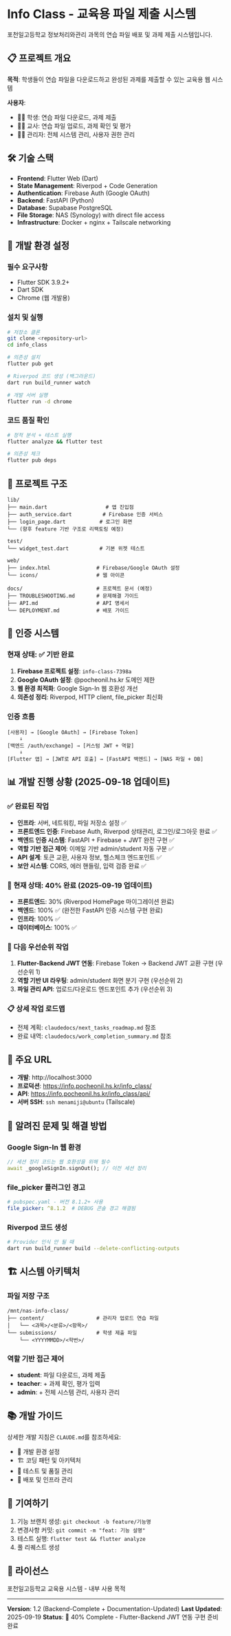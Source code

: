 # Info Class - 교육용 파일 제출 시스템

포천일고등학교 정보처리와관리 과목의 연습 파일 배포 및 과제 제출 시스템입니다.

## 📋 프로젝트 개요

**목적**: 학생들이 연습 파일을 다운로드하고 완성된 과제를 제출할 수 있는 교육용 웹 시스템

**사용자**:
- 👨‍🎓 학생: 연습 파일 다운로드, 과제 제출
- 👨‍🏫 교사: 연습 파일 업로드, 과제 확인 및 평가
- 👨‍💼 관리자: 전체 시스템 관리, 사용자 권한 관리

## 🛠 기술 스택

- **Frontend**: Flutter Web (Dart)
- **State Management**: Riverpod + Code Generation
- **Authentication**: Firebase Auth (Google OAuth)
- **Backend**: FastAPI (Python)
- **Database**: Supabase PostgreSQL
- **File Storage**: NAS (Synology) with direct file access
- **Infrastructure**: Docker + nginx + Tailscale networking

## 🚀 개발 환경 설정

### 필수 요구사항
- Flutter SDK 3.9.2+
- Dart SDK
- Chrome (웹 개발용)

### 설치 및 실행
```bash
# 저장소 클론
git clone <repository-url>
cd info_class

# 의존성 설치
flutter pub get

# Riverpod 코드 생성 (백그라운드)
dart run build_runner watch

# 개발 서버 실행
flutter run -d chrome
```

### 코드 품질 확인
```bash
# 정적 분석 + 테스트 실행
flutter analyze && flutter test

# 의존성 체크
flutter pub deps
```

## 📁 프로젝트 구조

```
lib/
├── main.dart                   # 앱 진입점
├── auth_service.dart          # Firebase 인증 서비스
├── login_page.dart           # 로그인 화면
└── (향후 feature 기반 구조로 리팩토링 예정)

test/
└── widget_test.dart          # 기본 위젯 테스트

web/
├── index.html               # Firebase/Google OAuth 설정
└── icons/                   # 웹 아이콘

docs/                        # 프로젝트 문서 (예정)
├── TROUBLESHOOTING.md       # 문제해결 가이드
├── API.md                   # API 명세서
└── DEPLOYMENT.md            # 배포 가이드
```

## 🔐 인증 시스템

### 현재 상태: ✅ 기반 완료
1. **Firebase 프로젝트 설정**: `info-class-7398a`
2. **Google OAuth 설정**: @pocheonil.hs.kr 도메인 제한
3. **웹 환경 최적화**: Google Sign-In 웹 호환성 개선
4. **의존성 정리**: Riverpod, HTTP client, file_picker 최신화

### 인증 흐름
```
[사용자] → [Google OAuth] → [Firebase Token]
    ↓
[백엔드 /auth/exchange] → [커스텀 JWT + 역할]
    ↓
[Flutter 앱] → [JWT로 API 호출] → [FastAPI 백엔드] → [NAS 파일 + DB]
```

## 📊 개발 진행 상황 (2025-09-18 업데이트)

### ✅ 완료된 작업
- **인프라**: 서버, 네트워킹, 파일 저장소 설정 ✅
- **프론트엔드 인증**: Firebase Auth, Riverpod 상태관리, 로그인/로그아웃 완료 ✅
- **백엔드 인증 시스템**: FastAPI + Firebase + JWT 완전 구현 ✅
- **역할 기반 접근 제어**: 이메일 기반 admin/student 자동 구분 ✅
- **API 설계**: 토큰 교환, 사용자 정보, 헬스체크 엔드포인트 ✅
- **보안 시스템**: CORS, 에러 핸들링, 입력 검증 완료 ✅

### 🎯 **현재 상태: 40% 완료** (2025-09-19 업데이트)
- **프론트엔드**: 30% (Riverpod HomePage 마이그레이션 완료)
- **백엔드**: 100% ✅ (완전한 FastAPI 인증 시스템 구현 완료)
- **인프라**: 100% ✅
- **데이터베이스**: 100% ✅

### 🔄 **다음 우선순위 작업**
1. **Flutter-Backend JWT 연동**: Firebase Token → Backend JWT 교환 구현 (우선순위 1)
2. **역할 기반 UI 라우팅**: admin/student 화면 분기 구현 (우선순위 2)
3. **파일 관리 API**: 업로드/다운로드 엔드포인트 추가 (우선순위 3)

### 📋 **상세 작업 로드맵**
- 전체 계획: `claudedocs/next_tasks_roadmap.md` 참조
- 완료 내역: `claudedocs/work_completion_summary.md` 참조

## 🔗 주요 URL

- **개발**: http://localhost:3000
- **프로덕션**: https://info.pocheonil.hs.kr/info_class/
- **API**: https://info.pocheonil.hs.kr/info_class/api/
- **서버 SSH**: `ssh menamiji@ubuntu` (Tailscale)

## 🚨 알려진 문제 및 해결 방법

### Google Sign-In 웹 환경
```dart
// 세션 정리 코드는 웹 호환성을 위해 필수
await _googleSignIn.signOut(); // 이전 세션 정리
```

### file_picker 플러그인 경고
```yaml
# pubspec.yaml - 버전 8.1.2+ 사용
file_picker: ^8.1.2  # DEBUG 콘솔 경고 해결됨
```

### Riverpod 코드 생성
```bash
# Provider 인식 안 될 때
dart run build_runner build --delete-conflicting-outputs
```

## 🏗 시스템 아키텍처

### 파일 저장 구조
```
/mnt/nas-info-class/
├── content/                 # 관리자 업로드 연습 파일
│   └── <과목>/<분류>/<항목>/
└── submissions/             # 학생 제출 파일
    └── <YYYYMMDD>/<학번>/
```

### 역할 기반 접근 제어
- **student**: 파일 다운로드, 과제 제출
- **teacher**: + 과제 확인, 평가 입력
- **admin**: + 전체 시스템 관리, 사용자 관리

## 📚 개발 가이드

상세한 개발 지침은 `CLAUDE.md`를 참조하세요:
- 🔧 개발 환경 설정
- 🏗 코딩 패턴 및 아키텍처
- 🧪 테스트 및 품질 관리
- 🚀 배포 및 인프라 관리

## 👥 기여하기

1. 기능 브랜치 생성: `git checkout -b feature/기능명`
2. 변경사항 커밋: `git commit -m "feat: 기능 설명"`
3. 테스트 실행: `flutter test && flutter analyze`
4. 풀 리퀘스트 생성

## 📄 라이선스

포천일고등학교 교육용 시스템 - 내부 사용 목적

---
**Version**: 1.2 (Backend-Complete + Documentation-Updated)
**Last Updated**: 2025-09-19
**Status**: 🎯 40% Complete - Flutter-Backend JWT 연동 구현 준비 완료